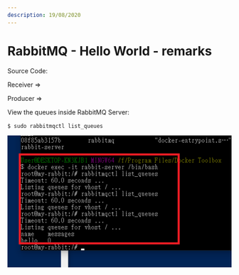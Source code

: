 ```yaml
---
description: 19/08/2020
---
```


# RabbitMQ - Hello World - remarks

Source Code: 

Receiver =&gt;

Producer =&gt; 

View the queues inside RabbitMQ Server:

```
$ sudo rabbitmqctl list_queues
```

![](../.gitbook/assets/remark1.png)



